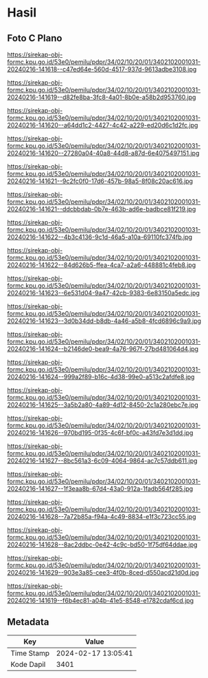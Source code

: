 # Hasil

## Foto C Plano

https://sirekap-obj-formc.kpu.go.id/53e0/pemilu/pdpr/34/02/10/20/01/3402102001031-20240216-141618--c47ed64e-560d-4517-937d-9613adbe3108.jpg

https://sirekap-obj-formc.kpu.go.id/53e0/pemilu/pdpr/34/02/10/20/01/3402102001031-20240216-141619--d82fe8ba-3fc8-4a01-8b0e-a58b2d953760.jpg

https://sirekap-obj-formc.kpu.go.id/53e0/pemilu/pdpr/34/02/10/20/01/3402102001031-20240216-141620--a64dd1c2-4427-4c42-a229-ed20d6c1d2fc.jpg

https://sirekap-obj-formc.kpu.go.id/53e0/pemilu/pdpr/34/02/10/20/01/3402102001031-20240216-141620--27280a04-40a8-44d8-a87d-6e4075497151.jpg

https://sirekap-obj-formc.kpu.go.id/53e0/pemilu/pdpr/34/02/10/20/01/3402102001031-20240216-141621--9c2fc0f0-17d6-457b-98a5-8f08c20ac616.jpg

https://sirekap-obj-formc.kpu.go.id/53e0/pemilu/pdpr/34/02/10/20/01/3402102001031-20240216-141621--ddcbbdab-0b7e-463b-ad6e-badbce81f219.jpg

https://sirekap-obj-formc.kpu.go.id/53e0/pemilu/pdpr/34/02/10/20/01/3402102001031-20240216-141622--4b3c4136-9c1d-46a5-a10a-69110fc374fb.jpg

https://sirekap-obj-formc.kpu.go.id/53e0/pemilu/pdpr/34/02/10/20/01/3402102001031-20240216-141622--84d626b5-ffea-4ca7-a2a6-448881c4feb8.jpg

https://sirekap-obj-formc.kpu.go.id/53e0/pemilu/pdpr/34/02/10/20/01/3402102001031-20240216-141623--6e531d04-9a47-42cb-9383-6e83150a5edc.jpg

https://sirekap-obj-formc.kpu.go.id/53e0/pemilu/pdpr/34/02/10/20/01/3402102001031-20240216-141623--3d0b34dd-b8db-4a46-a5b8-4fcd6896c9a9.jpg

https://sirekap-obj-formc.kpu.go.id/53e0/pemilu/pdpr/34/02/10/20/01/3402102001031-20240216-141624--b2146de0-bea9-4a76-967f-27bd481064d4.jpg

https://sirekap-obj-formc.kpu.go.id/53e0/pemilu/pdpr/34/02/10/20/01/3402102001031-20240216-141624--999a2f89-b16c-4d38-99e0-a513c2afdfe8.jpg

https://sirekap-obj-formc.kpu.go.id/53e0/pemilu/pdpr/34/02/10/20/01/3402102001031-20240216-141625--3a5b2a80-4a89-4d12-8450-2c1a280ebc7e.jpg

https://sirekap-obj-formc.kpu.go.id/53e0/pemilu/pdpr/34/02/10/20/01/3402102001031-20240216-141626--970bd195-0f35-4c6f-bf0c-a43fd7e3d1dd.jpg

https://sirekap-obj-formc.kpu.go.id/53e0/pemilu/pdpr/34/02/10/20/01/3402102001031-20240216-141627--8bc561a3-6c09-4064-9864-ac7c57ddb611.jpg

https://sirekap-obj-formc.kpu.go.id/53e0/pemilu/pdpr/34/02/10/20/01/3402102001031-20240216-141627--1f3eaa8b-67d4-43a0-912a-1fadb564f285.jpg

https://sirekap-obj-formc.kpu.go.id/53e0/pemilu/pdpr/34/02/10/20/01/3402102001031-20240216-141628--7a72b85a-f94a-4c49-8834-e1f3c723cc55.jpg

https://sirekap-obj-formc.kpu.go.id/53e0/pemilu/pdpr/34/02/10/20/01/3402102001031-20240216-141628--8ac2ddbc-0e42-4c9c-bd50-1f75df64ddae.jpg

https://sirekap-obj-formc.kpu.go.id/53e0/pemilu/pdpr/34/02/10/20/01/3402102001031-20240216-141629--903e3a85-cee3-4f0b-8ced-d550acd21d0d.jpg

https://sirekap-obj-formc.kpu.go.id/53e0/pemilu/pdpr/34/02/10/20/01/3402102001031-20240216-141619--f6b4ec81-a04b-41e5-8548-e1782cdaf6cd.jpg


## Metadata

| Key        | Value               |
| ---------- | ------------------- |
| Time Stamp | 2024-02-17 13:05:41 |
| Kode Dapil | 3401                |



